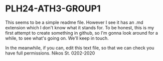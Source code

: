 # PLH24-ATH3-GROUP1
This seems to be a simple readme file. However I see it has an .md extension which I don't know what it stands for.
To be honest, this is my first attempt to create something in github, so I'm gonna look around for a while,
to see what's going on. We'll keep in touch.

In the meanwhile, if you can, edit this text file, so that we can check you have full permissions.
Nikos St.
0202-2020
